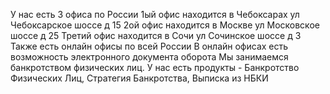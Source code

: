 У нас есть 3 офиса по России
1ый офис находится в Чебоксарах ул Чебоксарское шоссе д 15
2ой офис находится в Москве ул Московское шоссе д 25
Третий офис находится в Сочи ул Сочинское шоссе д 3
Также есть онлайн офисы по всей России
В онлайн офисах есть возможность электронного документа оборота
Мы занимаемся банкротством физических лиц.
У нас есть продукты - Банкротство Физических Лиц, Стратегия Банкротства, Выписка из НБКИ
